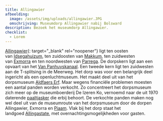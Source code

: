 ```yaml
---
title: Allingawier
afbeelding:
  image: /assets/img/uploads/allingawier.JPG
  omschrijving: Museumdorp Allingawier nabij Bolsward
description: Bezoek het museumdorp Allingawier.
checklist:
  - Lorem
---
```


[Allingawier](https://nl.wikipedia.org/wiki/Allingawier){: target="_blank" rel="noopener"}&nbsp;ligt ten oosten van&nbsp;[Idsegahuizum](https://nl.wikipedia.org/wiki/Idsegahuizum), ten zuidoosten van&nbsp;[Makkum](https://nl.wikipedia.org/wiki/Makkum_&#40;dorp&#41;), ten zuidwesten van&nbsp;[Exmorra](https://nl.wikipedia.org/wiki/Exmorra)&nbsp;en ten noordwesten van&nbsp;[Parrega](https://nl.wikipedia.org/wiki/Parrega). De dorpskern ligt aan een opvaart van het&nbsp;[Van Panhuyskanaal](https://nl.wikipedia.org/wiki/Van_Panhuyskanaal). Een tweede kern ligt ten zuidwesten aan de T-splitsing in de Meerweg. Het dorp was voor een belangrijk deel ingericht als een openluchtmuseum. Het maakt deel uit van het dorpsmuseum&nbsp;[Aldfaers Erf](https://nl.wikipedia.org/wiki/Aldfaers_Erf). Maar wegens financiële problemen moesten een aantal panden worden verkocht. Zo concentreert het dorpsmuseum zich meer op de museumboerderij De Izeren Ko, vernoemd naar de uit 1970 daterende&nbsp;[paaltjasker](https://nl.wikipedia.org/wiki/Tjasker)&nbsp;die erbij behoort. De verkochte panden maken nog wel deel uit van de museumroute van het dorpsmuseum door de dorpen Allingawier, Exmorra en&nbsp;[Piaam](https://nl.wikipedia.org/wiki/Piaam). Vlak bij het dorp staat het landgoed&nbsp;[Allingastate](https://nl.wikipedia.org/w/index.php?title=Allingastate&action=edit&redlink=1), met overnachtingsmogelijkheden voor gasten.&nbsp;

## &nbsp;
